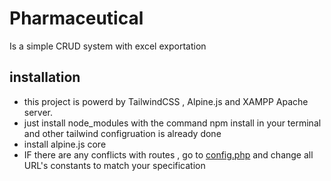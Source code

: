 # Pharmaceutical 

Is a simple CRUD system with excel exportation

## installation
* this project is powerd by TailwindCSS , Alpine.js and XAMPP Apache server.
* just install node_modules with the command npm install in your terminal and other tailwind configruation is already done
* install alpine.js core
* IF there are  any conflicts with routes , go to [config.php](/config.php) and change all URL's constants to match your specification 
